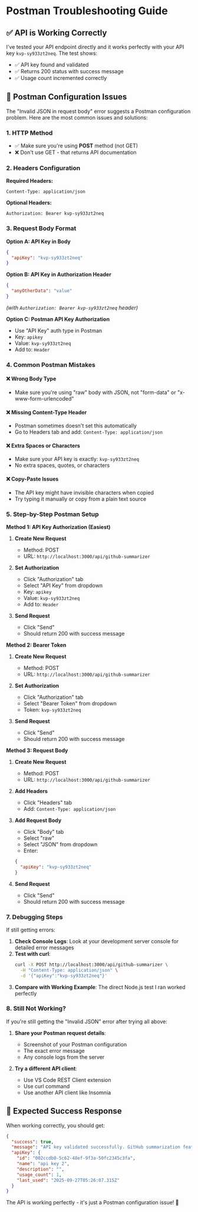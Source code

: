 # Postman Troubleshooting Guide

## ✅ API is Working Correctly

I've tested your API endpoint directly and it works perfectly with your API key `kvp-sy933zt2neq`. The test shows:

- ✅ API key found and validated
- ✅ Returns 200 status with success message
- ✅ Usage count incremented correctly

## 🔧 Postman Configuration Issues

The "Invalid JSON in request body" error suggests a Postman configuration problem. Here are the most common issues and solutions:

### 1. **HTTP Method**
- ✅ Make sure you're using **POST** method (not GET)
- ❌ Don't use GET - that returns API documentation

### 2. **Headers Configuration**
**Required Headers:**
```
Content-Type: application/json
```

**Optional Headers:**
```
Authorization: Bearer kvp-sy933zt2neq
```

### 3. **Request Body Format**
**Option A: API Key in Body**
```json
{
  "apiKey": "kvp-sy933zt2neq"
}
```

**Option B: API Key in Authorization Header**
```json
{
  "anyOtherData": "value"
}
```
*(with `Authorization: Bearer kvp-sy933zt2neq` header)*

**Option C: Postman API Key Authorization**
- Use "API Key" auth type in Postman
- Key: `apikey`
- Value: `kvp-sy933zt2neq`
- Add to: `Header`

### 4. **Common Postman Mistakes**

#### ❌ **Wrong Body Type**
- Make sure you're using "raw" body with JSON, not "form-data" or "x-www-form-urlencoded"

#### ❌ **Missing Content-Type Header**
- Postman sometimes doesn't set this automatically
- Go to Headers tab and add: `Content-Type: application/json`

#### ❌ **Extra Spaces or Characters**
- Make sure your API key is exactly: `kvp-sy933zt2neq`
- No extra spaces, quotes, or characters

#### ❌ **Copy-Paste Issues**
- The API key might have invisible characters when copied
- Try typing it manually or copy from a plain text source

### 5. **Step-by-Step Postman Setup**

**Method 1: API Key Authorization (Easiest)**
1. **Create New Request**
   - Method: POST
   - URL: `http://localhost:3000/api/github-summarizer`

2. **Set Authorization**
   - Click "Authorization" tab
   - Select "API Key" from dropdown
   - Key: `apikey`
   - Value: `kvp-sy933zt2neq`
   - Add to: `Header`

3. **Send Request**
   - Click "Send"
   - Should return 200 with success message

**Method 2: Bearer Token**
1. **Create New Request**
   - Method: POST
   - URL: `http://localhost:3000/api/github-summarizer`

2. **Set Authorization**
   - Click "Authorization" tab
   - Select "Bearer Token" from dropdown
   - Token: `kvp-sy933zt2neq`

3. **Send Request**
   - Click "Send"
   - Should return 200 with success message

**Method 3: Request Body**
1. **Create New Request**
   - Method: POST
   - URL: `http://localhost:3000/api/github-summarizer`

2. **Add Headers**
   - Click "Headers" tab
   - Add: `Content-Type: application/json`

3. **Add Request Body**
   - Click "Body" tab
   - Select "raw"
   - Select "JSON" from dropdown
   - Enter:
   ```json
   {
     "apiKey": "kvp-sy933zt2neq"
   }
   ```

4. **Send Request**
   - Click "Send"
   - Should return 200 with success message

### 7. **Debugging Steps**

If still getting errors:

1. **Check Console Logs**: Look at your development server console for detailed error messages
2. **Test with curl**:
   ```bash
   curl -X POST http://localhost:3000/api/github-summarizer \
     -H "Content-Type: application/json" \
     -d '{"apiKey":"kvp-sy933zt2neq"}'
   ```
3. **Compare with Working Example**: The direct Node.js test I ran worked perfectly

### 8. **Still Not Working?**

If you're still getting the "Invalid JSON" error after trying all above:

1. **Share your Postman request details**:
   - Screenshot of your Postman configuration
   - The exact error message
   - Any console logs from the server

2. **Try a different API client**:
   - Use VS Code REST Client extension
   - Use curl command
   - Use another API client like Insomnia

## 🎯 Expected Success Response

When working correctly, you should get:
```json
{
  "success": true,
  "message": "API key validated successfully. GitHub summarization feature coming soon.",
  "apiKey": {
    "id": "002ccdb0-5c62-48ef-9f3a-50fc2345c3fa",
    "name": "api key 2",
    "description": "",
    "usage_count": 1,
    "last_used": "2025-09-27T05:26:07.315Z"
  }
}
```

The API is working perfectly - it's just a Postman configuration issue! 🚀
